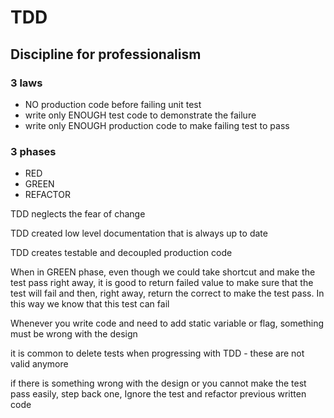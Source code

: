 # TDD

## Discipline for professionalism

### 3 laws

* NO production code before failing unit test
* write only ENOUGH test code to demonstrate the failure
* write only ENOUGH production code to make failing test to pass&#x20;

### 3 phases

* RED
* GREEN
* REFACTOR

TDD neglects the fear of change

TDD created low level documentation that is always up to date&#x20;

TDD creates testable and decoupled production code

When in GREEN phase, even though we could take shortcut and make the test pass right away, it is good to return failed value to make sure that the test will fail and then, right away, return the correct to make the test pass. In this way we know that this test can fail

Whenever you write code and need to add static variable or flag, something must be wrong with the design

it is common to delete tests when progressing with TDD - these are not valid anymore

if there is something wrong with the design or you cannot make the test pass easily, step back one, Ignore the test and refactor previous written code

